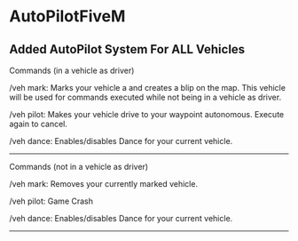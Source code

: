 # AutoPilotFiveM
Added AutoPilot System For ALL Vehicles
-------------------------------------------------------------------------------------------------------------------

Commands (in a vehicle as driver)

/veh mark: Marks your vehicle a and creates a blip on the map. This vehicle will be used for commands executed while not being in a vehicle as driver.

/veh pilot: Makes your vehicle drive to your waypoint autonomous. Execute again to cancel.

/veh dance: Enables/disables  Dance for your current vehicle.

-------------------------------------------------------------------------------------------------------------------
 Commands (not in a vehicle as driver)

/veh mark: Removes your currently marked vehicle.

/veh pilot: Game Crash 

/veh dance: Enables/disables  Dance for your current vehicle.

-------------------------------------------------------------------------------------------------------------------